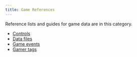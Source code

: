 ```yaml
---
title: Game References
---
```


Reference lists and guides for game data are in this category.

- [Controls](/game-references/controls)
- [Data files](/game-references/data-files)
- [Game events](/game-references/game-events)
- [Gamer tags](/game-references/gamer-tags)
